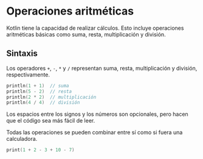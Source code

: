 # Operaciones aritméticas

Kotlin tiene la capacidad de realizar cálculos.
Esto incluye operaciones aritméticas básicas como suma, resta, multiplicación y división.

## Sintaxis

Los operadores `+`, `-`, `*` y `/` representan suma, resta, multiplicación y división, respectivamente.

```kotlin
println(1 + 1)  // suma
println(5 - 2)  // resta
println(2 * 2)  // multiplicación
println(4 / 4)  // división
```

Los espacios entre los signos y los números son opcionales, pero hacen que el código sea más fácil de leer.

Todas las operaciones se pueden combinar entre sí como si fuera una calculadora.

```kotlin
print(1 + 2 - 3 + 10 - 7)
```
